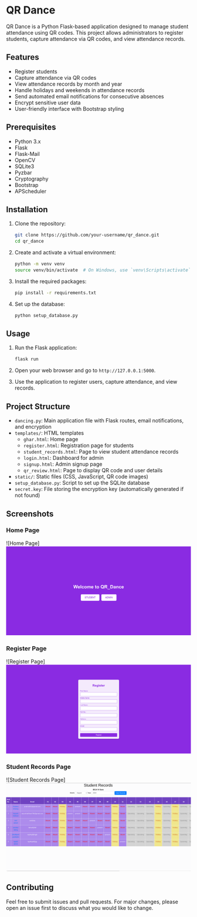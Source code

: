 # QR Dance

QR Dance is a Python Flask-based application designed to manage student attendance using QR codes. This project allows administrators to register students, capture attendance via QR codes, and view attendance records. 

## Features

- Register students
- Capture attendance via QR codes
- View attendance records by month and year
- Handle holidays and weekends in attendance records
- Send automated email notifications for consecutive absences
- Encrypt sensitive user data
- User-friendly interface with Bootstrap styling

## Prerequisites

- Python 3.x
- Flask
- Flask-Mail
- OpenCV
- SQLite3
- Pyzbar
- Cryptography
- Bootstrap
- APScheduler

## Installation

1. Clone the repository:
    ```bash
    git clone https://github.com/your-username/qr_dance.git
    cd qr_dance
    ```

2. Create and activate a virtual environment:
    ```bash
    python -m venv venv
    source venv/bin/activate  # On Windows, use `venv\Scripts\activate`
    ```

3. Install the required packages:
    ```bash
    pip install -r requirements.txt
    ```

4. Set up the database:
    ```bash
    python setup_database.py
    ```

## Usage

1. Run the Flask application:
    ```bash
    flask run
    ```

2. Open your web browser and go to `http://127.0.0.1:5000`.

3. Use the application to register users, capture attendance, and view records.

## Project Structure

- `dancing.py`: Main application file with Flask routes, email notifications, and encryption
- `templates/`: HTML templates
  - `ghar.html`: Home page
  - `register.html`: Registration page for students
  - `student_records.html`: Page to view student attendance records
  - `login.html`: Dashboard for admin
  - `signup.html`: Admin signup page
  - `qr_review.html`: Page to display QR code and user details
- `static/`: Static files (CSS, JavaScript, QR code images)
- `setup_database.py`: Script to set up the SQLite database
- `secret.key`: File storing the encryption key (automatically generated if not found)

## Screenshots

### Home Page
![Home Page]
![alt text](<Screenshot from 2024-09-12 12-43-19.png>)

### Register Page
![Register Page]
![alt text](<Screenshot from 2024-09-12 12-38-56.png>)

### Student Records Page
![Student Records Page]
![alt text](<Screenshot from 2024-08-11 14-25-04.png>)

## Contributing

Feel free to submit issues and pull requests. For major changes, please open an issue first to discuss what you would like to change.
